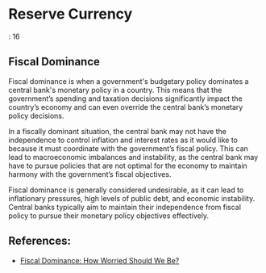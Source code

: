 # Reserve Currency

: 16

## Fiscal Dominance

Fiscal dominance is when a government's budgetary policy dominates a central bank's monetary policy in a country. This means that the government’s spending and taxation decisions significantly impact the country’s economy and can even override the central bank’s monetary policy decisions.

In a fiscally dominant situation, the central bank may not have the independence to control inflation and interest rates as it would like to because it must coordinate with the government’s fiscal policy. This can lead to macroeconomic imbalances and instability, as the central bank may have to pursue policies that are not optimal for the economy to maintain harmony with the government’s fiscal objectives.

Fiscal dominance is generally considered undesirable, as it can lead to inflationary pressures, high levels of public debt, and economic instability. Central banks typically aim to maintain their independence from fiscal policy to pursue their monetary policy objectives effectively.

## References:

- [Fiscal Dominance: How Worried Should We Be?](https://www.mercatus.org/research/policy-briefs/fiscal-dominance-how-worried-should-we-be)